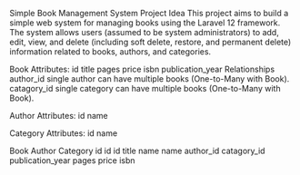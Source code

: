 Simple Book Management System
Project Idea
This project aims to build a simple web system for managing books using the Laravel 12 framework. The system allows users (assumed to be system administrators) to add, edit, view, and delete (including soft delete, restore, and permanent delete) information related to books, authors, and categories.


Book
Attributes:
id
title
pages
price
isbn
publication_year
Relationships
author_id single author can have multiple books (One-to-Many with Book).
catagory_id single category can have multiple books (One-to-Many with Book).

Author
Attributes:
id
name

Category
Attributes:
id
name



Book                                Author             Category
id                                  id                 id
title                               name               name
author_id
catagory_id 
publication_year
pages
price
isbn
